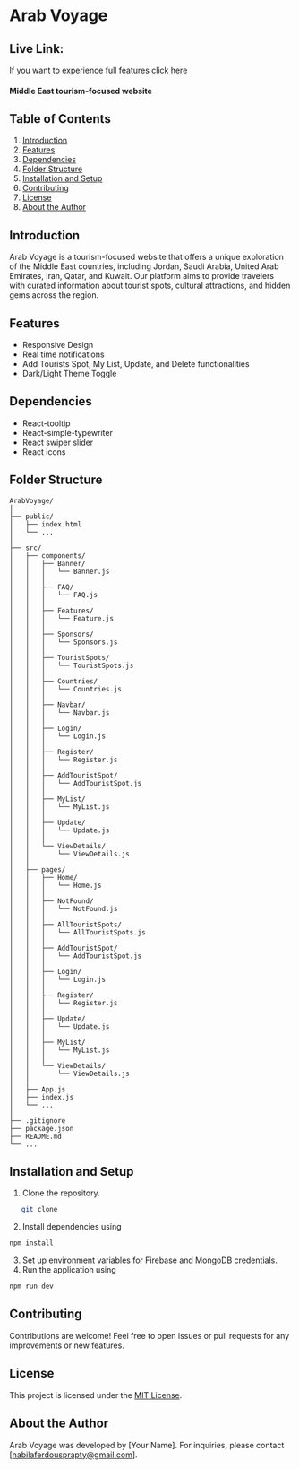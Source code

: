 
# Arab Voyage
## Live Link:
If you want to experience full features
[click here](https://altprodinsights.web.app/)
#### Middle East  tourism-focused website

## Table of Contents
1. [Introduction](#introduction)
2. [Features](#features)
3. [Dependencies](#dependencies)
4. [Folder Structure](#folder-stracture)
5. [Installation and Setup](#installation-and-setup)
6. [Contributing](#contributing)
7. [License](#license)
8. [About the Author](#about-the-author)


## Introduction
Arab Voyage is a tourism-focused website that offers a unique exploration of the Middle East countries, including Jordan, Saudi Arabia, United Arab Emirates, Iran, Qatar, and Kuwait. Our platform aims to provide travelers with curated information about tourist spots, cultural attractions, and hidden gems across the region.

## Features
- Responsive Design
- Real time notifications
- Add Tourists Spot, My List, Update, and Delete functionalities
- Dark/Light Theme Toggle

## Dependencies
- React-tooltip
- React-simple-typewriter
- React swiper slider
- React icons
## Folder Structure
```
ArabVoyage/
│
├── public/
│   ├── index.html
│   └── ...
│
├── src/
│   ├── components/
│   │   ├── Banner/
│   │   │   └── Banner.js
│   │   │
│   │   ├── FAQ/
│   │   │   └── FAQ.js
│   │   │
│   │   ├── Features/
│   │   │   └── Feature.js
│   │   │
│   │   ├── Sponsors/
│   │   │   └── Sponsors.js
│   │   │
│   │   ├── TouristSpots/
│   │   │   └── TouristSpots.js
│   │   │
│   │   ├── Countries/
│   │   │   └── Countries.js
│   │   │
│   │   ├── Navbar/
│   │   │   └── Navbar.js
│   │   │
│   │   ├── Login/
│   │   │   └── Login.js
│   │   │
│   │   ├── Register/
│   │   │   └── Register.js
│   │   │
│   │   ├── AddTouristSpot/
│   │   │   └── AddTouristSpot.js
│   │   │
│   │   ├── MyList/
│   │   │   └── MyList.js
│   │   │
│   │   ├── Update/
│   │   │   └── Update.js
│   │   │
│   │   └── ViewDetails/
│   │       └── ViewDetails.js
│   │
│   ├── pages/
│   │   ├── Home/
│   │   │   └── Home.js
│   │   │
│   │   ├── NotFound/
│   │   │   └── NotFound.js
│   │   │
│   │   ├── AllTouristSpots/
│   │   │   └── AllTouristSpots.js
│   │   │
│   │   ├── AddTouristSpot/
│   │   │   └── AddTouristSpot.js
│   │   │
│   │   ├── Login/
│   │   │   └── Login.js
│   │   │
│   │   ├── Register/
│   │   │   └── Register.js
│   │   │
│   │   ├── Update/
│   │   │   └── Update.js
│   │   │
│   │   ├── MyList/
│   │   │   └── MyList.js
│   │   │
│   │   └── ViewDetails/
│   │       └── ViewDetails.js
│   │
│   ├── App.js
│   ├── index.js
│   └── ...
│
├── .gitignore
├── package.json
├── README.md
└── ...

```

## Installation and Setup
1. Clone the repository.
``` bash
   git clone
```
2. Install dependencies using 
``` bash
npm install
```
3. Set up environment variables for Firebase and MongoDB credentials.
4. Run the application using 
``` bash 
npm run dev
```

## Contributing
Contributions are welcome! Feel free to open issues or pull requests for any improvements or new features.

## License
This project is licensed under the [MIT License](LICENSE).

## About the Author
Arab Voyage was developed by [Your Name]. For inquiries, please contact [nabilaferdousprapty@gmail.com].

